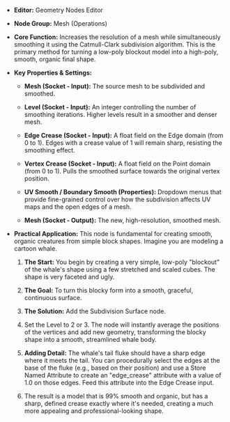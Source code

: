 - **Editor:** Geometry Nodes Editor
    
- **Node Group:** Mesh (Operations)
    
- **Core Function:** Increases the resolution of a mesh while simultaneously smoothing it using the Catmull-Clark subdivision algorithm. This is the primary method for turning a low-poly blockout model into a high-poly, smooth, organic final shape.
    
- **Key Properties & Settings:**
    
    - **Mesh (Socket - Input):** The source mesh to be subdivided and smoothed.
        
    - **Level (Socket - Input):** An integer controlling the number of smoothing iterations. Higher levels result in a smoother and denser mesh.
        
    - **Edge Crease (Socket - Input):** A float field on the Edge domain (from 0 to 1). Edges with a crease value of 1 will remain sharp, resisting the smoothing effect.
        
    - **Vertex Crease (Socket - Input):** A float field on the Point domain (from 0 to 1). Pulls the smoothed surface towards the original vertex position.
        
    - **UV Smooth / Boundary Smooth (Properties):** Dropdown menus that provide fine-grained control over how the subdivision affects UV maps and the open edges of a mesh.
        
    - **Mesh (Socket - Output):** The new, high-resolution, smoothed mesh.
        
- **Practical Application:** This node is fundamental for creating smooth, organic creatures from simple block shapes. Imagine you are modeling a cartoon whale.
    
    1. **The Start:** You begin by creating a very simple, low-poly "blockout" of the whale's shape using a few stretched and scaled cubes. The shape is very faceted and ugly.
        
    2. **The Goal:** To turn this blocky form into a smooth, graceful, continuous surface.
        
    3. **The Solution:** Add the Subdivision Surface node.
        
    4. Set the Level to 2 or 3. The node will instantly average the positions of the vertices and add new geometry, transforming the blocky shape into a smooth, streamlined whale body.
        
    5. **Adding Detail:** The whale's tail fluke should have a sharp edge where it meets the tail. You can procedurally select the edges at the base of the fluke (e.g., based on their position) and use a Store Named Attribute to create an "edge_crease" attribute with a value of 1.0 on those edges. Feed this attribute into the Edge Crease input.
        
    6. The result is a model that is 99% smooth and organic, but has a sharp, defined crease exactly where it's needed, creating a much more appealing and professional-looking shape.